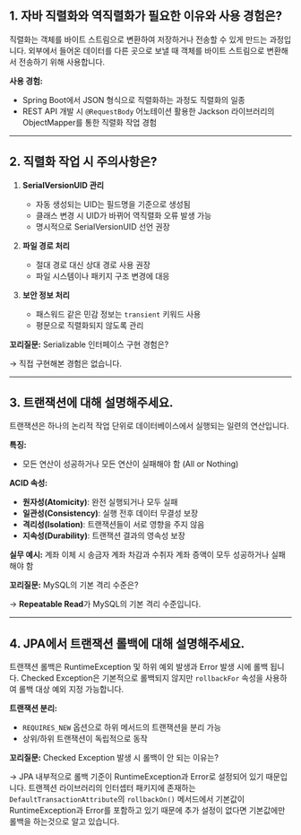 ## 1. 자바 직렬화와 역직렬화가 필요한 이유와 사용 경험은?


직렬화는 객체를 바이트 스트림으로 변환하여 저장하거나 전송할 수 있게 만드는 과정입니다. 외부에서 들어온 데이터를 다른 곳으로 보낼 때 객체를 바이트 스트림으로 변환해서 전송하기 위해 사용합니다.

**사용 경험:**
- Spring Boot에서 JSON 형식으로 직렬화하는 과정도 직렬화의 일종
- REST API 개발 시 `@RequestBody` 어노테이션 활용한 Jackson 라이브러리의 ObjectMapper를 통한 직렬화 작업 경험

---

## 2. 직렬화 작업 시 주의사항은?

1. **SerialVersionUID 관리**
    - 자동 생성되는 UID는 필드명을 기준으로 생성됨
    - 클래스 변경 시 UID가 바뀌어 역직렬화 오류 발생 가능
    - 명시적으로 SerialVersionUID 선언 권장

2. **파일 경로 처리**
    - 절대 경로 대신 상대 경로 사용 권장
    - 파일 시스템이나 패키지 구조 변경에 대응

3. **보안 정보 처리**
    - 패스워드 같은 민감 정보는 `transient` 키워드 사용
    - 평문으로 직렬화되지 않도록 관리

**꼬리질문:** Serializable 인터페이스 구현 경험은?

→  직접 구현해본 경험은 없습니다.

---

## 3. 트랜잭션에 대해 설명해주세요.

트랜잭션은 하나의 논리적 작업 단위로 데이터베이스에서 실행되는 일련의 연산입니다.

**특징:**
- 모든 연산이 성공하거나 모든 연산이 실패해야 함 (All or Nothing)

**ACID 속성:**
- **원자성(Atomicity)**: 완전 실행되거나 모두 실패
- **일관성(Consistency)**: 실행 전후 데이터 무결성 보장
- **격리성(Isolation)**: 트랜잭션들이 서로 영향을 주지 않음
- **지속성(Durability)**: 트랜잭션 결과의 영속성 보장

**실무 예시:**
계좌 이체 시 송금자 계좌 차감과 수취자 계좌 증액이 모두 성공하거나 실패해야 함

**꼬리질문:** MySQL의 기본 격리 수준은?

→ **Repeatable Read**가 MySQL의 기본 격리 수준입니다.

---

## 4. JPA에서 트랜잭션 롤백에 대해 설명해주세요.

트랜잭션 롤백은 RuntimeException 및 하위 예외 발생과 Error 발생 시에 롤백 됩니다. Checked Exception은 기본적으로 롤백되지 않지만 `rollbackFor` 속성을 사용하여 롤백 대상 예외 지정 가능합니다.

**트랜잭션 분리:**
- `REQUIRES_NEW` 옵션으로 하위 메서드의 트랜잭션을 분리 가능
- 상위/하위 트랜잭션이 독립적으로 동작

**꼬리질문:** Checked Exception 발생 시 롤백이 안 되는 이유는?

→ JPA 내부적으로 롤백 기준이 RuntimeException과 Error로 설정되어 있기 때문입니다.
트랜젝션 라이브러리의 인터셉터 패키지에 존재하는 `DefaultTransactionAttribute`의 `rollbackOn()` 메서드에서 기본값이 RuntimeException과 Error를 포함하고 있기 때문에 추가 설정이 없다면 기본값에만 롤백을 하는것으로 알고 있습니다.